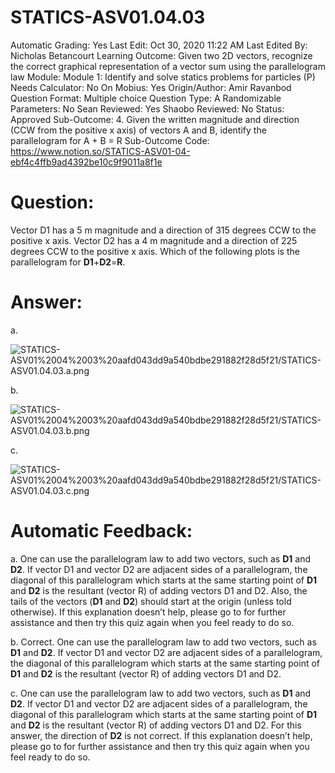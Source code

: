 # STATICS-ASV01.04.03

Automatic Grading: Yes
Last Edit: Oct 30, 2020 11:22 AM
Last Edited By: Nicholas Betancourt
Learning Outcome: Given two 2D vectors, recognize the correct graphical representation of a vector sum using the parallelogram law
Module: Module 1: Identify and solve statics problems for particles (P)
Needs Calculator: No
On Mobius: Yes
Origin/Author: Amir Ravanbod
Question Format: Multiple choice
Question Type: A
Randomizable Parameters: No
Sean Reviewed: Yes
Shaobo Reviewed: No
Status: Approved
Sub-Outcome: 4. Given the written magnitude and direction (CCW from the positive x axis) of vectors A and B, identify the parallelogram for A + B = R
Sub-Outcome Code: https://www.notion.so/STATICS-ASV01-04-ebf4c4ffb9ad4392be10c9f9011a8f1e

# Question:

Vector D1 has a 5 m magnitude and a direction of 315 degrees CCW to the positive x axis. Vector D2 has a 4 m magnitude and a direction of 225 degrees CCW to the positive x axis. Which of the following plots is the parallelogram for **D1**+**D2**=**R**. 

# Answer:

a. 

![STATICS-ASV01%2004%2003%20aafd043dd9a540bdbe291882f28d5f21/STATICS-ASV01.04.03.a.png](STATICS-ASV01%2004%2003%20aafd043dd9a540bdbe291882f28d5f21/STATICS-ASV01.04.03.a.png)

b. 

![STATICS-ASV01%2004%2003%20aafd043dd9a540bdbe291882f28d5f21/STATICS-ASV01.04.03.b.png](STATICS-ASV01%2004%2003%20aafd043dd9a540bdbe291882f28d5f21/STATICS-ASV01.04.03.b.png)

c. 

![STATICS-ASV01%2004%2003%20aafd043dd9a540bdbe291882f28d5f21/STATICS-ASV01.04.03.c.png](STATICS-ASV01%2004%2003%20aafd043dd9a540bdbe291882f28d5f21/STATICS-ASV01.04.03.c.png)

# Automatic Feedback:

a. One can use the parallelogram law to add two vectors, such as **D1** and **D2**. If vector D1 and vector D2 are adjacent sides of a parallelogram, the diagonal of this parallelogram which starts at the same starting point of **D1** and **D2** is the resultant (vector R) of adding vectors D1 and D2. Also, the tails of the vectors (**D1** and **D2**) should start at the origin (unless told otherwise). If this explanation doesn’t help, please go to <a location where all the links are> for further assistance and then try this quiz again when you feel ready to do so.

b. Correct. One can use the parallelogram law to add two vectors, such as **D1** and **D2**. If vector D1 and vector D2 are adjacent sides of a parallelogram, the diagonal of this parallelogram which starts at the same starting point of **D1** and **D2** is the resultant (vector R) of adding vectors D1 and D2.

c. One can use the parallelogram law to add two vectors, such as **D1** and **D2**. If vector D1 and vector D2 are adjacent sides of a parallelogram, the diagonal of this parallelogram which starts at the same starting point of **D1** and **D2** is the resultant (vector R) of adding vectors D1 and D2. For this answer, the direction of **D2** is not correct.  If this explanation doesn’t help, please go to <a location where all the links are> for further assistance and then try this quiz again when you feel ready to do so.